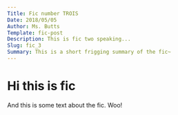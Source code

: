 ```yaml
---
Title: Fic number TROIS
Date: 2018/05/05
Author: Ms. Butts
Template: fic-post
Description: This is fic two speaking...
Slug: fic_3
Summary: This is a short frigging summary of the fic~
---
```


# Hi this is fic

And this is some text about the fic. Woo!